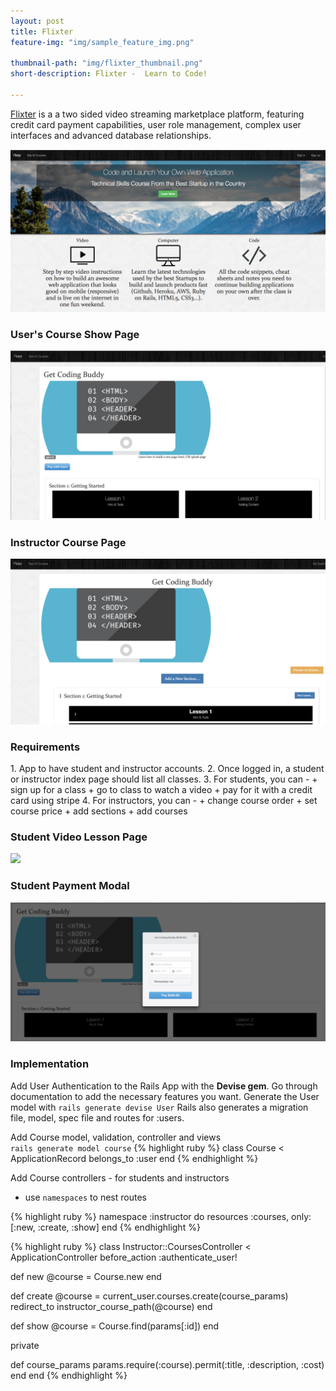 ```yaml
---
layout: post
title: Flixter
feature-img: "img/sample_feature_img.png"

thumbnail-path: "img/flixter_thumbnail.png"
short-description: Flixter -  Learn to Code!

---
```

[Flixter](https://flixter-pam-willenz.herokuapp.com/) is a a two sided video streaming marketplace platform, featuring credit card payment capabilities, user role management, complex user interfaces and advanced database relationships. 

<img src="/img/flixter_screenshot.png">
<br>

<h3> User's Course Show Page </h3>

<img src="/img/flixter_course_page.png">

<h3>Instructor Course Page </h3>

<img src="/img/flixter_instructor_course_page.png">
<br>

<h3>Requirements</h3>
1. App to have student and instructor accounts.
2. Once logged in, a student or instructor index page should list all classes.
3. For students, you can - 
  + sign up for a class  
  + go to class to watch a video
  + pay for it with a credit card using stripe
4. For instructors, you can -
  + change course order
  + set course price
  + add sections
  + add courses

<h3>Student Video Lesson Page </h3>

<img src="/img/flixter_video_lesson_page.png">
<br>

<h3>Student Payment Modal </h3>

<img src="/img/flixter_pay_with_stripe.png">
<br>

<h3>Implementation</h3>

Add User Authentication to the Rails App with the **Devise gem**. Go through documentation to add the necessary features you want. Generate the User model with `rails generate devise User` Rails also generates a migration file, model, spec file and routes for :users.

Add Course model, validation, controller and views
<br>
`rails generate model course`
{% highlight ruby %}
class Course < ApplicationRecord
  belongs_to :user
end
{% endhighlight %}

Add Course controllers - for students and instructors 
  + use `namespaces` to nest routes

{% highlight ruby %}
namespace :instructor do
    resources :courses, only: [:new, :create, :show]
  end
{% endhighlight %}

{% highlight ruby %} 
class Instructor::CoursesController < ApplicationController
  before_action :authenticate_user!

  def new
    @course = Course.new
  end

  def create
    @course = current_user.courses.create(course_params)
    redirect_to instructor_course_path(@course)
  end

  def show
    @course = Course.find(params[:id])
  end

  private

  def course_params
    params.require(:course).permit(:title, :description, :cost)
  end
end
{% endhighlight %}
